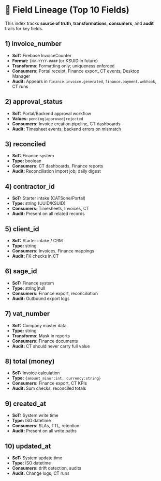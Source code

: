 # 🔁 Field Lineage (Top 10 Fields)

This index tracks **source of truth**, **transformations**, **consumers**, and **audit** trails for key fields.

## 1) invoice_number
- **SoT:** Firebase InvoiceCounter
- **Format:** `INV-YYYY-####` (or KSUID in future)
- **Transforms:** Formatting only; uniqueness enforced
- **Consumers:** Portal receipt, Finance export, CT events, Desktop Manager
- **Audit:** Appears in `finance.invoice.generated`, `finance.payment.webhook`, CT runs

## 2) approval_status
- **SoT:** Portal/Backend approval workflow
- **Values:** `pending|approved|rejected`
- **Consumers:** Invoice creation pipeline, CT dashboards
- **Audit:** Timesheet events; backend errors on mismatch

## 3) reconciled
- **SoT:** Finance system
- **Type:** boolean
- **Consumers:** CT dashboards, Finance reports
- **Audit:** Reconciliation import job; daily digest

## 4) contractor_id
- **SoT:** Starter intake (CATSone/Portal)
- **Type:** string (UUID/KSUID)
- **Consumers:** Timesheets, Invoices, CT
- **Audit:** Present on all related records

## 5) client_id
- **SoT:** Starter intake / CRM
- **Type:** string
- **Consumers:** Invoices, Finance mappings
- **Audit:** FK checks in CT

## 6) sage_id
- **SoT:** Finance system
- **Type:** string|null
- **Consumers:** Finance export, reconciliation
- **Audit:** Outbound export logs

## 7) vat_number
- **SoT:** Company master data
- **Type:** string
- **Transforms:** Mask in reports
- **Consumers:** Finance documents
- **Audit:** CT should never carry full value

## 8) total (money)
- **SoT:** Invoice calculation
- **Type:** `{amount_minor:int, currency:string}`
- **Consumers:** Finance export, CT KPIs
- **Audit:** Sum checks, reconciled totals

## 9) created_at
- **SoT:** System write time
- **Type:** ISO datetime
- **Consumers:** SLAs, TTL, retention
- **Audit:** Present on all write paths

## 10) updated_at
- **SoT:** System update time
- **Type:** ISO datetime
- **Consumers:** drift detection, audits
- **Audit:** Change logs, CT runs

